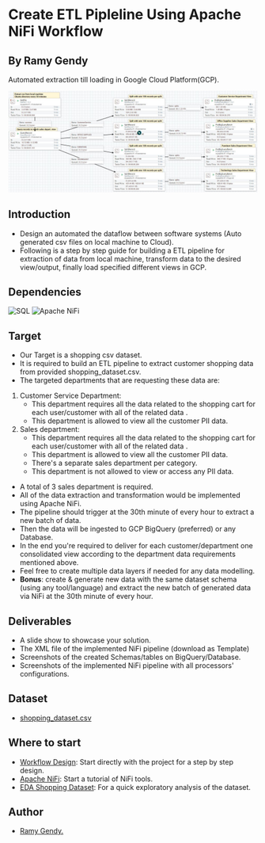 # Create ETL Pipleline Using Apache NiFi Workflow

## By Ramy Gendy

Automated extraction till loading in Google Cloud Platform(GCP).

![Screenshot](Images/nifi_ETL.JPG)

## Introduction

* Design an automated the dataflow between software systems (Auto generated csv files on local machine to Cloud).
* Following is a step by step guide for building a ETL pipeline for extraction of data from local machine, transform data to the desired view/output, finally load specified different views in GCP.

## Dependencies

![SQL](https://img.shields.io/badge/Language-SQL-blue)
![Apache NiFi](https://img.shields.io/badge/Apache%20NiFi-v1.12.1-orange)

## Target

* Our Target is a shopping csv dataset.
* It is required to build an ETL pipeline to extract customer shopping data from provided shopping_dataset.csv.
* The targeted departments that are requesting these data are:

1. Customer Service Department:
   * This department requires all the data related to the shopping cart for each user/customer with all of the related data .
   * This department is allowed to view all the customer PII data.
2. Sales department:
   * This department requires all the data related to the shopping cart for each user/customer with all of the related data .
   * This department is allowed to view all the customer PII data.
   * There's a separate sales department per category.
   * This department is not allowed to view or access any PII data.

* A total of 3 sales department is required.
* All of the data extraction and transformation would be implemented using Apache NiFi.
* The pipeline should trigger at the 30th minute of every hour to extract a new batch of data.
* Then the data will be ingested to GCP BigQuery (preferred) or any Database.
* In the end you're required to deliver for each customer/department one consolidated view according to the department data requirements mentioned above.
* Feel free to create multiple data layers if needed for any data modelling.
* **Bonus**: create & generate new data with the same dataset schema (using any tool/language) and extract the new batch of generated data via NiFi at the 30th minute of every hour.

## Deliverables

* A slide show to showcase your solution.
* The XML file of the implemented NiFi pipeline (download as Template)
* Screenshots of the created Schemas/tables on BigQuery/Database.
* Screenshots of the implemented NiFi pipeline with all processors' configurations.

## Dataset

* [shopping_dataset.csv](shopping_dataset.csv)

## Where to start

* [Workflow Design](WorkflowDesign.md): Start directly with the project for a step by step design.
* [Apache NiFi](https://www.tutorialspoint.com/apache_nifi/index.htm): Start a tutorial of NiFi tools.
* [EDA Shopping Dataset](EDA_shopping_dataset.ipynb): For a quick exploratory analysis of the dataset.

## Author

* [Ramy Gendy.](https://github.com/RamyGendy)
